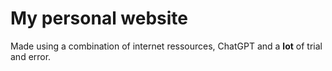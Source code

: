 # My personal website

Made using a combination of internet ressources, ChatGPT and a **lot** of trial and error.
